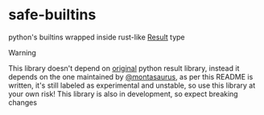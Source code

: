 # safe-builtins
python's builtins wrapped inside rust-like [Result](https://github.com/montasaurus/result) type

> [!WARNING]
> This library doesn't depend on [original](https://github.com/rustedpy/result) python result library, instead it depends on the one maintained by [@montasaurus](https://github.com/montasaurus/result), as per this README is written, it's still labeled as experimental and unstable, so use this library at your own risk!
> This library is also in development, so expect breaking changes
